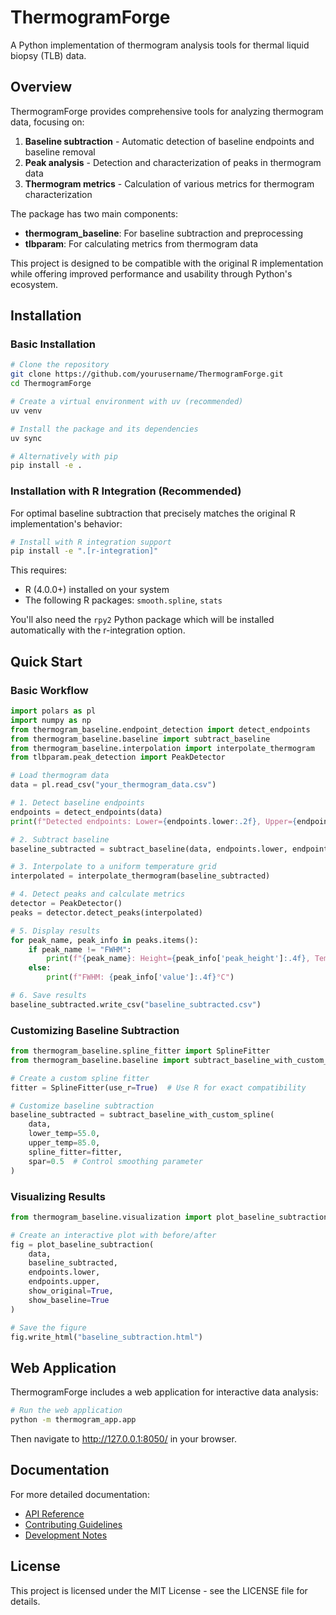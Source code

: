 # ThermogramForge

A Python implementation of thermogram analysis tools for thermal liquid biopsy (TLB) data.

## Overview

ThermogramForge provides comprehensive tools for analyzing thermogram data, focusing on:

1. **Baseline subtraction** - Automatic detection of baseline endpoints and baseline removal
2. **Peak analysis** - Detection and characterization of peaks in thermogram data
3. **Thermogram metrics** - Calculation of various metrics for thermogram characterization

The package has two main components:

- **thermogram_baseline**: For baseline subtraction and preprocessing
- **tlbparam**: For calculating metrics from thermogram data

This project is designed to be compatible with the original R implementation while offering improved performance and usability through Python's ecosystem.

## Installation

### Basic Installation

```bash
# Clone the repository
git clone https://github.com/yourusername/ThermogramForge.git
cd ThermogramForge

# Create a virtual environment with uv (recommended)
uv venv

# Install the package and its dependencies
uv sync

# Alternatively with pip
pip install -e .
```

### Installation with R Integration (Recommended)

For optimal baseline subtraction that precisely matches the original R implementation's behavior:

```bash
# Install with R integration support
pip install -e ".[r-integration]"
```

This requires:

- R (4.0.0+) installed on your system
- The following R packages: `smooth.spline`, `stats`

You'll also need the `rpy2` Python package which will be installed automatically with the r-integration option.

## Quick Start

### Basic Workflow

```python
import polars as pl
import numpy as np
from thermogram_baseline.endpoint_detection import detect_endpoints
from thermogram_baseline.baseline import subtract_baseline
from thermogram_baseline.interpolation import interpolate_thermogram
from tlbparam.peak_detection import PeakDetector

# Load thermogram data
data = pl.read_csv("your_thermogram_data.csv")

# 1. Detect baseline endpoints
endpoints = detect_endpoints(data)
print(f"Detected endpoints: Lower={endpoints.lower:.2f}, Upper={endpoints.upper:.2f}")

# 2. Subtract baseline
baseline_subtracted = subtract_baseline(data, endpoints.lower, endpoints.upper)

# 3. Interpolate to a uniform temperature grid
interpolated = interpolate_thermogram(baseline_subtracted)

# 4. Detect peaks and calculate metrics
detector = PeakDetector()
peaks = detector.detect_peaks(interpolated)

# 5. Display results
for peak_name, peak_info in peaks.items():
    if peak_name != "FWHM":
        print(f"{peak_name}: Height={peak_info['peak_height']:.4f}, Temperature={peak_info['peak_temp']:.2f}°C")
    else:
        print(f"FWHM: {peak_info['value']:.4f}°C")

# 6. Save results
baseline_subtracted.write_csv("baseline_subtracted.csv")
```

### Customizing Baseline Subtraction

```python
from thermogram_baseline.spline_fitter import SplineFitter
from thermogram_baseline.baseline import subtract_baseline_with_custom_spline

# Create a custom spline fitter
fitter = SplineFitter(use_r=True)  # Use R for exact compatibility

# Customize baseline subtraction
baseline_subtracted = subtract_baseline_with_custom_spline(
    data, 
    lower_temp=55.0, 
    upper_temp=85.0,
    spline_fitter=fitter,
    spar=0.5  # Control smoothing parameter
)
```

### Visualizing Results

```python
from thermogram_baseline.visualization import plot_baseline_subtraction

# Create an interactive plot with before/after
fig = plot_baseline_subtraction(
    data, 
    baseline_subtracted, 
    endpoints.lower, 
    endpoints.upper,
    show_original=True,
    show_baseline=True
)

# Save the figure
fig.write_html("baseline_subtraction.html")
```

## Web Application

ThermogramForge includes a web application for interactive data analysis:

```bash
# Run the web application
python -m thermogram_app.app
```

Then navigate to <http://127.0.0.1:8050/> in your browser.

## Documentation

For more detailed documentation:

- [API Reference](docs/source/api.rst)
- [Contributing Guidelines](docs/source/contributing.rst)
- [Development Notes](docs/source/development.rst)

## License

This project is licensed under the MIT License - see the LICENSE file for details.

